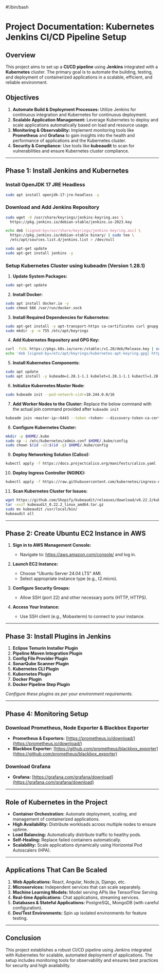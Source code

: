 #!/bin/bash

# Project Documentation: Kubernetes Jenkins CI/CD Pipeline Setup

## Overview
This project aims to set up a **CI/CD pipeline** using **Jenkins** integrated with a **Kubernetes** cluster. The primary goal is to automate the building, testing, and deployment of containerized applications in a scalable, efficient, and reliable environment.

## Objectives
1. **Automate Build & Deployment Processes:** Utilize Jenkins for continuous integration and Kubernetes for continuous deployment.
2. **Scalable Application Management:** Leverage Kubernetes to deploy and scale applications automatically based on load and resource usage.
3. **Monitoring & Observability:** Implement monitoring tools like **Prometheus** and **Grafana** to gain insights into the health and performance of applications and the Kubernetes cluster.
4. **Security & Compliance:** Use tools like **kubeaudit** to scan for vulnerabilities and ensure Kubernetes cluster compliance.

---

## Phase 1: Install Jenkins and Kubernetes

### Install OpenJDK 17 JRE Headless
```bash
sudo apt install openjdk-17-jre-headless -y
```

### Download and Add Jenkins Repository
```bash
sudo wget -O /usr/share/keyrings/jenkins-keyring.asc \
  https://pkg.jenkins.io/debian-stable/jenkins.io-2023.key

echo deb [signed-by=/usr/share/keyrings/jenkins-keyring.asc] \
  https://pkg.jenkins.io/debian-stable binary/ | sudo tee \
  /etc/apt/sources.list.d/jenkins.list > /dev/null

sudo apt-get update
sudo apt-get install jenkins -y
```

### Setup Kubernetes Cluster using kubeadm (Version 1.28.1)

1. **Update System Packages:**
```bash
sudo apt-get update
```

2. **Install Docker:**
```bash
sudo apt install docker.io -y
sudo chmod 666 /var/run/docker.sock
```

3. **Install Required Dependencies for Kubernetes:**
```bash
sudo apt-get install -y apt-transport-https ca-certificates curl gnupg
sudo mkdir -p -m 755 /etc/apt/keyrings
```

4. **Add Kubernetes Repository and GPG Key:**
```bash
curl -fsSL https://pkgs.k8s.io/core:/stable:/v1.28/deb/Release.key | sudo gpg --dearmor -o /etc/apt/keyrings/kubernetes-apt-keyring.gpg
echo 'deb [signed-by=/etc/apt/keyrings/kubernetes-apt-keyring.gpg] https://pkgs.k8s.io/core:/stable:/v1.28/deb/ /' | sudo tee /etc/apt/sources.list.d/kubernetes.list
```

5. **Install Kubernetes Components:**
```bash
sudo apt update
sudo apt install -y kubeadm=1.28.1-1.1 kubelet=1.28.1-1.1 kubectl=1.28.1-1.1
```

6. **Initialize Kubernetes Master Node:**
```bash
sudo kubeadm init --pod-network-cidr=10.244.0.0/16
```

7. **Add Worker Nodes to the Cluster:**
Replace the below command with the actual join command provided after `kubeadm init`
```bash
kubeadm join <master-ip>:6443 --token <token> --discovery-token-ca-cert-hash <hash>
```

8. **Configure Kubernetes Cluster:**
```bash
mkdir -p $HOME/.kube
sudo cp -i /etc/kubernetes/admin.conf $HOME/.kube/config
sudo chown $(id -u):$(id -g) $HOME/.kube/config
```

9. **Deploy Networking Solution (Calico):**
```bash
kubectl apply -f https://docs.projectcalico.org/manifests/calico.yaml
```

10. **Deploy Ingress Controller (NGINX):**
```bash
kubectl apply -f https://raw.githubusercontent.com/kubernetes/ingress-nginx/controller-v0.49.0/deploy/static/provider/baremetal/deploy.yaml
```

11. **Scan Kubernetes Cluster for Issues:**
```bash
wget https://github.com/Shopify/kubeaudit/releases/download/v0.22.2/kubeaudit_0.22.2_linux_amd64.tar.gz
tar -xvzf kubeaudit_0.22.2_linux_amd64.tar.gz
sudo mv kubeaudit /usr/local/bin/
kubeaudit all
```

---

## Phase 2: Create Ubuntu EC2 Instance in AWS

1. **Sign in to AWS Management Console:**
   - Navigate to: https://aws.amazon.com/console/ and log in.

2. **Launch EC2 Instance:**
   - Choose "Ubuntu Server 24.04 LTS" AMI.
   - Select appropriate instance type (e.g., t2.micro).

3. **Configure Security Groups:**
   - Allow SSH (port 22) and other necessary ports (HTTP, HTTPS).

4. **Access Your Instance:**
   - Use SSH client (e.g., Mobaxterm) to connect to your instance.

---

## Phase 3: Install Plugins in Jenkins

1. **Eclipse Temurin Installer Plugin**  
2. **Pipeline Maven Integration Plugin**  
3. **Config File Provider Plugin**  
4. **SonarQube Scanner Plugin**  
5. **Kubernetes CLI Plugin**  
6. **Kubernetes Plugin**  
7. **Docker Plugin**  
8. **Docker Pipeline Step Plugin**  

*Configure these plugins as per your environment requirements.*

---

## Phase 4: Monitoring Setup

### Download Prometheus, Node Exporter & Blackbox Exporter
- **Prometheus & Exporters:** [https://prometheus.io/download/](https://prometheus.io/download/)
- **Blackbox Exporter:** [https://github.com/prometheus/blackbox_exporter](https://github.com/prometheus/blackbox_exporter)

### Download Grafana
- **Grafana:** [https://grafana.com/grafana/download](https://grafana.com/grafana/download)

---

## Role of Kubernetes in the Project
- **Container Orchestration:** Automate deployment, scaling, and management of containerized applications.
- **High Availability:** Distribute workloads across multiple nodes to ensure uptime.
- **Load Balancing:** Automatically distribute traffic to healthy pods.
- **Self-Healing:** Replace failed containers automatically.
- **Scalability:** Scale applications dynamically using Horizontal Pod Autoscalers (HPA).

---

## Applications That Can Be Scaled
1. **Web Applications:** React, Angular, Node.js, Django, etc.
2. **Microservices:** Independent services that can scale separately.
3. **Machine Learning Models:** Model serving APIs like TensorFlow Serving.
4. **Real-time Applications:** Chat applications, streaming services.
5. **Databases & Stateful Applications:** PostgreSQL, MongoDB (with careful configuration).
6. **Dev/Test Environments:** Spin up isolated environments for feature testing.

---

## Conclusion
This project establishes a robust CI/CD pipeline using Jenkins integrated with Kubernetes for scalable, automated deployment of applications. The setup includes monitoring tools for observability and ensures best practices for security and high availability.
